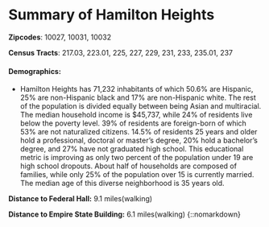 # Summary of Hamilton Heights


**Zipcodes**: 10027, 10031, 10032 


**Census Tracts**: 217.03, 223.01, 225, 227, 229, 231, 233, 235.01, 237

#### Demographics: ####
   * Hamilton Heights has 71,232 inhabitants of which 50.6% are
Hispanic, 25% are non-Hispanic black and 17% are non-Hispanic white. The
rest of the population is divided equally between being Asian and
multiracial. The median household income is $45,737, while 24% of
residents live below the poverty level. 39% of residents are foreign-born of
which 53% are not naturalized citizens. 14.5% of residents 25 years and
older hold a professional, doctoral or master’s degree, 20% hold a bachelor’s
degree, and 27% have not graduated high school. This educational metric is
improving as only two percent of the population under 19 are high school
dropouts. About half of households are composed of families, while only
25% of the population over 15 is currently married. The median age of this
diverse neighborhood is 35 years old.


**Distance to Federal Hall:** 9.1 miles(walking)

**Distance to Empire State Building:** 6.1 miles(walking)
{::nomarkdown}

<!-- HTML CODE-->

<script> {"type":"FeatureCollection","features":[{"type":"Feature","properties":{},"geometry":{"type":"Polygon","coordinates":[[[-73.95878076553345,40.82159584012996],[-73.94798755645752,40.81708962380358],[-73.9448493719101,40.82395843662617],[-73.94326686859131,40.8261423427228],[-73.94136518239975,40.8309036581652],[-73.94919991493225,40.834227852196705],[-73.94970417022705,40.83405738476225],[-73.95036935806274,40.83413855978569],[-73.9548110961914,40.82816381252365],[-73.95512223243713,40.82671875203862],[-73.95878076553345,40.82159584012996]]]}},{"type":"Feature","properties":{"stroke":"#ee352e","stroke-width":5,"stroke-opacity":1},"geometry":{"type":"LineString","coordinates":[[-73.95515441894531,40.82008162320874],[-73.94584983587265,40.83280727685025]]}},{"type":"Feature","properties":{"stroke":"#0039a6","stroke-width":5,"stroke-opacity":1},"geometry":{"type":"LineString","coordinates":[[-73.94800901412964,40.8171038330749],[-73.94480645656585,40.82399294127792],[-73.94332319498061,40.82602665433388],[-73.94137054681778,40.83091989395008]]}},{"type":"Feature","properties":{"stroke":"#ff6319","stroke-width":5,"stroke-opacity":1},"geometry":{"type":"LineString","coordinates":[[-73.94244879484176,40.82718758831547],[-73.94475817680359,40.824031505279215],[-73.94799560308455,40.81708150421861]]}},{"type":"Feature","properties":{"marker-color":"#00FF00","marker-size":"medium","marker-symbol":""},"geometry":{"type":"Point","coordinates":[-73.95135641098022,40.83096454233806]}},{"type":"Feature","properties":{"marker-color":"#00FF00","marker-size":"medium","marker-symbol":""},"geometry":{"type":"Point","coordinates":[-73.9457184076309,40.83264492344398]}},{"type":"Feature","properties":{"marker-color":"#FFFF00","marker-size":"medium","marker-symbol":""},"geometry":{"type":"Point","coordinates":[-73.9495700597763,40.832754512036814]}},{"type":"Feature","properties":{"marker-color":"#00FF00","marker-size":"medium","marker-symbol":""},"geometry":{"type":"Point","coordinates":[-73.94142150878906,40.83086712763464]}},{"type":"Feature","properties":{"marker-color":"#FFFF00","marker-size":"medium","marker-symbol":""},"geometry":{"type":"Point","coordinates":[-73.94318908452987,40.831173577572734]}},{"type":"Feature","properties":{"marker-color":"#00FF00","marker-size":"medium","marker-symbol":""},"geometry":{"type":"Point","coordinates":[-73.95046591758728,40.82897563044199]}},{"type":"Feature","properties":{"marker-color":"#FFFF00","marker-size":"medium","marker-symbol":""},"geometry":{"type":"Point","coordinates":[-73.9536952972412,40.82806233458506]}},{"type":"Feature","properties":{"marker-color":"#00FF00","marker-size":"medium","marker-symbol":""},"geometry":{"type":"Point","coordinates":[-73.94799828529358,40.83014057179063]}},{"type":"Feature","properties":{"marker-color":"#FFFF00","marker-size":"medium","marker-symbol":""},"geometry":{"type":"Point","coordinates":[-73.94769251346587,40.82783502343903]}},{"type":"Feature","properties":{"marker-color":"#00FF00","marker-size":"medium","marker-symbol":""},"geometry":{"type":"Point","coordinates":[-73.94233882427215,40.82862654995512]}},{"type":"Feature","properties":{"marker-color":"#FFFF00","marker-size":"medium","marker-symbol":""},"geometry":{"type":"Point","coordinates":[-73.94513368606567,40.828403299843075]}},{"type":"Feature","properties":{"marker-color":"#00FF00","marker-size":"medium","marker-symbol":""},"geometry":{"type":"Point","coordinates":[-73.95493447780609,40.82698665888841]}},{"type":"Feature","properties":{"marker-color":"#FFFF00","marker-size":"medium","marker-symbol":""},"geometry":{"type":"Point","coordinates":[-73.95545482635498,40.82464040759051]}},{"type":"Feature","properties":{"marker-color":"#00FF00","marker-size":"medium","marker-symbol":""},"geometry":{"type":"Point","coordinates":[-73.95060539245605,40.82657465017937]}},{"type":"Feature","properties":{"marker-color":"#FFFF00","marker-size":"medium","marker-symbol":""},"geometry":{"type":"Point","coordinates":[-73.95375967025757,40.82548474287805]}},{"type":"Feature","properties":{"marker-color":"#00FF00","marker-size":"medium","marker-symbol":""},"geometry":{"type":"Point","coordinates":[-73.94668936729431,40.82664162713883]}},{"type":"Feature","properties":{"marker-color":"#FFFF00","marker-size":"medium","marker-symbol":""},"geometry":{"type":"Point","coordinates":[-73.94837915897368,40.824311601036726]}},{"type":"Feature","properties":{"marker-color":"#00FF00","marker-size":"medium","marker-symbol":""},"geometry":{"type":"Point","coordinates":[-73.9435350894928,40.82585819544179]}},{"type":"Feature","properties":{"marker-color":"#FFFF00","marker-size":"medium","marker-symbol":""},"geometry":{"type":"Point","coordinates":[-73.94424319267273,40.827209913769785]}},{"type":"Feature","properties":{"marker-color":"#00FF00","marker-size":"medium","marker-symbol":""},"geometry":{"type":"Point","coordinates":[-73.95732164382933,40.821153351360515]}},{"type":"Feature","properties":{"marker-color":"#FFFF00","marker-size":"medium","marker-symbol":""},"geometry":{"type":"Point","coordinates":[-73.95757913589477,40.82317903265148]}},{"type":"Feature","properties":{"marker-color":"#00FF00","marker-size":"medium","marker-symbol":""},"geometry":{"type":"Point","coordinates":[-73.95438194274901,40.82144157832533]}},{"type":"Feature","properties":{"marker-color":"#FFFF00","marker-size":"medium","marker-symbol":""},"geometry":{"type":"Point","coordinates":[-73.95150661468506,40.82280556500104]}},{"type":"Feature","properties":{"marker-color":"#00FF00","marker-size":"medium","marker-symbol":""},"geometry":{"type":"Point","coordinates":[-73.94930720329284,40.822732494997354]}},{"type":"Feature","properties":{"marker-color":"#FFFF00","marker-size":"medium","marker-symbol":""},"geometry":{"type":"Point","coordinates":[-73.94769787788391,40.82352002301742]}},{"type":"Feature","properties":{"marker-color":"#00FF00","marker-size":"medium","marker-symbol":""},"geometry":{"type":"Point","coordinates":[-73.94503712654114,40.823698636318994]}},{"type":"Feature","properties":{"marker-color":"#FFFF00","marker-size":"medium","marker-symbol":""},"geometry":{"type":"Point","coordinates":[-73.9461100101471,40.82131167336945]}},{"type":"Feature","properties":{"marker-color":"#00FF00","marker-size":"medium","marker-symbol":""},"geometry":{"type":"Point","coordinates":[-73.95528316497803,40.820158755737346]}},{"type":"Feature","properties":{"marker-color":"#00FF00","marker-size":"medium","marker-symbol":""},"geometry":{"type":"Point","coordinates":[-73.95070195198059,40.81842122229385]}},{"type":"Feature","properties":{"marker-color":"#FFFF00","marker-size":"medium","marker-symbol":""},"geometry":{"type":"Point","coordinates":[-73.95328760147095,40.82031302052546]}},{"type":"Feature","properties":{"marker-color":"#00FF00","marker-size":"medium","marker-symbol":""},"geometry":{"type":"Point","coordinates":[-73.94802242517471,40.81715661034173]}},{"type":"Feature","properties":{"marker-color":"#FFFF00","marker-size":"medium","marker-symbol":""},"geometry":{"type":"Point","coordinates":[-73.94859373569488,40.82001058001093]}}]}
</script>

